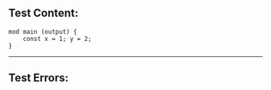 
Test Content: 
-------------------------
```
mod main (output) {
    const x = 1; y = 2;
}
```
------------------------

Test Errors:
-------------------------
```

```
